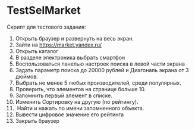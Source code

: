 # TestSelMarket
Скрипт для тестового задания:

1. Открыть браузер и развернуть на весь экран.
2. Зайти на https://market.yandex.ru/
3. Открыть каталог 
4. В разделе электроника выбрать смартфон 
5. Воспользоваться панелью настроек поиска в левой части экрана
6. Задать параметр поиска до 20000 рублей и Диагональ экрана от 3 дюймов.
7. Выбрать не менее 5 любых производителей, среди популярных.
8. Проверить, что элементов на странице больше 10.
9. Запомнить первый элемент в списке.
10. Изменить Сортировку на другую (по рейтингу).
11.  Найти и нажать по имени запомненного объекта.
12. Вывести цифровое значение его рейтинга
13. Закрыть браузер

